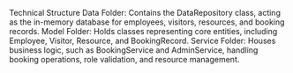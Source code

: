 Technical Structure
Data Folder: Contains the DataRepository class, acting as the in-memory database for employees, visitors, resources, and booking records.
Model Folder: Holds classes representing core entities, including Employee, Visitor, Resource, and BookingRecord.
Service Folder: Houses business logic, such as BookingService and AdminService, handling booking operations, role validation, and resource management.
